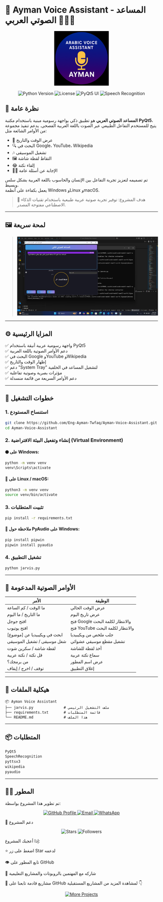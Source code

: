 # 🧠 Ayman Voice Assistant - المساعد الصوتي العربي 🎤🇸🇦

<p align="center">
  <img src="AYMAN icon.png" width="180" alt="Arabic Voice Assistant"/>
</p>

<p align="center">
  <img src="https://img.shields.io/badge/python-3.7%2B-blue.svg" alt="Python Version">
  <img src="https://img.shields.io/badge/License-MIT-green.svg" alt="License">
  <img src="https://img.shields.io/badge/UI-PyQt5-blueviolet" alt="PyQt5 UI">
  <img src="https://img.shields.io/badge/Speech-Recognition-orange" alt="Speech Recognition">
</p>

## 📝 نظرة عامة

**المساعد الصوتي العربي** هو تطبيق ذكي بواجهة رسومية مبنية باستخدام مكتبة **PyQt5**، يتيح للمستخدم التفاعل الطبيعي عبر الصوت باللغة العربية الفصحى. يدعم تنفيذ مجموعة من الأوامر الشائعة مثل:

- 📅 عرض الوقت والتاريخ  
- 🔍 البحث في Google، YouTube، Wikipedia  
- 🎶 تشغيل الموسيقى  
- 🖼️ التقاط لقطة شاشة  
- 😂 إلقاء نكتة  
- 👨‍💻 الإجابة عن أسئلة عامة  

تم تصميمه لتعزيز تجربة التفاعل بين الإنسان والحاسوب باللغة العربية بشكل سلس وبسيط.  
يعمل بكفاءة على أنظمة Windows وLinux وmacOS.

> 🎯 هدف المشروع: توفير تجربة صوتية عربية طبيعية باستخدام تقنيات الذكاء الاصطناعي مفتوحة المصدر.

---

## 🖼️ لمحة سريعة
 
> ![demo](ayman.jfif)

---

## ⚙️ المزايا الرئيسية

✅ واجهة رسومية عربية أنيقة باستخدام PyQt5  
✅ دعم الأوامر الصوتية باللغة العربية  
✅ البحث في Google وYouTube وWikipedia  
✅ إظهار الوقت والتاريخ  
✅ دعم "System Tray" لتشغيل المساعد في الخلفية  
✅ مؤثرات بصرية وصوتية تفاعلية  
✅ دعم الأوامر السريعة من قائمة منسدلة

---

## 🚀 خطوات التشغيل

### 1. استنساخ المستودع
```bash
git clone https://github.com/Eng-Ayman-Twfaq/Ayman-Voice-Assistant.git
cd Ayman-Voice-Assistant
```

### 2. إنشاء وتفعيل البيئة الافتراضية (Virtual Environment)

#### ⬢ على Windows:
```bash
python -m venv venv
venv\Scripts\activate
```

#### 🐧 على Linux / macOS:
```bash
python3 -m venv venv
source venv/bin/activate
```

### 3. تثبيت المتطلبات
```bash
pip install -r requirements.txt
```

#### 🔧 ملاحظة حول PyAudio على Windows:
```bash
pip install pipwin
pipwin install pyaudio
```

### 4. تشغيل التطبيق
```bash
python jarvis.py
```

---

## 🎤 الأوامر الصوتية المدعومة

| الأمر                          | الوظيفة                                     |
|-------------------------------|----------------------------------------------|
| ما الوقت / كم الساعة           | عرض الوقت الحالي                             |
| ما التاريخ / ما اليوم          | عرض تاريخ اليوم                              |
| افتح جوجل                     | فتح Google والانتظار لكلمة البحث             |
| افتح يوتيوب                   | فتح YouTube والانتظار لكلمة البحث            |
| ابحث في ويكيبيديا عن [موضوع]  | جلب ملخص من ويكيبيديا                        |
| شغل موسيقى / تشغيل الموسيقى  | تشغيل مقطع موسيقي عشوائي                     |
| لقطة شاشة / سكرين شوت        | أخذ لقطة للشاشة                              |
| قل نكتة / نكتة عربية          | سماع نكتة عربية                              |
| من برمجك؟                    | عرض اسم المطور                               |
| توقف / اخرج / إيقاف          | إغلاق التطبيق                                |

---

## 📂 هيكلية الملفات

```
📦 Ayman Voice Assistant
├── jarvis.py              # ملف التشغيل الرئيسي
├── requirements.txt       # قائمة المتطلبات
└── README.md              # هذا الملف
```

---

## 📦 المتطلبات

```bash
PyQt5
SpeechRecognition
pyttsx3
wikipedia
pyaudio
```

---

## 👨‍💻 المطور

تم تطوير هذا المشروع بواسطة:

<p align="center"> <a href="https://github.com/Eng-Ayman-Twfaq"> <img src="https://img.shields.io/badge/GitHub-Eng__Ayman__Twfaq-181717?style=for-the-badge&logo=github" alt="GitHub Profile"/> </a> <a href="mailto:ayman.tawfaq.developers@gmail.com"> <img src="https://img.shields.io/badge/Email-ayman.tawfaq.developers%40gmail.com-D14836?style=for-the-badge&logo=gmail" alt="Email"/> </a> <a href="https://wa.me/967770883615"> <img src="https://img.shields.io/badge/WhatsApp-%2B967770883615-25D366?style=for-the-badge&logo=whatsapp" alt="WhatsApp"/> </a> </p>
🌟 دعم المشروع
<p align="center"> <img src="https://img.shields.io/github/stars/Eng-Ayman-Twfaq/Human-Follower-Robot?style=social" alt="Stars"/> <img src="https://img.shields.io/github/followers/Eng-Ayman-Twfaq?style=social" alt="Followers"/> </p>
إذا أعجبك المشروع:

⭐ اضغط على زر Star لدعمه

👁️ تابع المطور على GitHub

📢 شاركه مع المهتمين بالروبوتات والمشاريع التعليمية

🚀 مشاريع قادمة
تابعنا على GitHub لمشاهدة المزيد من المشاريع المستقبلية 👇

<p align="center"> <a href="https://github.com/Eng-Ayman-Twfaq"> <img src="https://img.shields.io/badge/VIEW_MORE_PROJECTS-181717?style=for-the-badge&logo=github" alt="More Projects"/> </a> </p>




